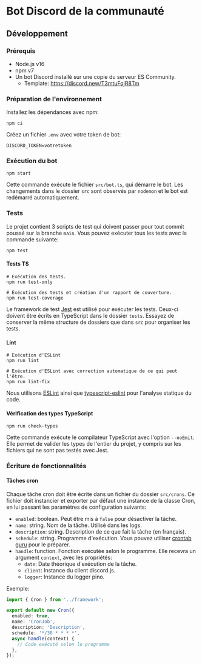 # Bot Discord de la communauté

## Développement

### Prérequis

- Node.js v16
- npm v7
- Un bot Discord installé sur une copie du serveur ES Community.
  - Template: https://discord.new/T3mtuFqjR8Tm

### Préparation de l'environnement

Installez les dépendances avec npm:

```console
npm ci
```

Créez un fichier `.env` avec votre token de bot:

```env
DISCORD_TOKEN=votretoken
```

### Exécution du bot

```console
npm start
```

Cette commande exécute le fichier `src/bot.ts`, qui démarre le bot. Les changements dans le dossier `src` sont observés par `nodemon` et le bot est redémarré automatiquement.

### Tests

Le projet contient 3 scripts de test qui doivent passer pour tout commit poussé sur la branche `main`. Vous pouvez exécuter tous les tests avec la commande suivante:

```console
npm test
```

#### Tests TS

```console
# Exécution des tests.
npm run test-only

# Exécution des tests et création d'un rapport de couverture.
npm run test-coverage
```

Le framework de test [Jest](https://jestjs.io/) est utilisé pour exécuter les tests. Ceux-ci doivent être écrits en TypeScript dans le dossier `tests`. Essayez de conserver la même structure de dossiers que dans `src` pour organiser les tests.

#### Lint

```console
# Exécution d'ESLint
npm run lint

# Exécution d'ESLint avec correction automatique de ce qui peut l'être.
npm run lint-fix
```

Nous utilisons [ESLint](https://eslint.org/) ainsi que [typescript-eslint](https://github.com/typescript-eslint/typescript-eslint) pour l'analyse statique du code.

#### Vérification des types TypeScript

```console
npm run check-types
```

Cette commande exécute le compilateur TypeScript avec l'option `--noEmit`. Elle permet de valider les types de l'entier du projet, y compris sur les fichiers qui ne sont pas testés avec Jest.

### Écriture de fonctionnalités

#### Tâches cron

Chaque tâche cron doit être écrite dans un fichier du dossier `src/crons`. Ce
fichier doit instancier et exporter par défaut une instance de la classe Cron,
en lui passant les paramètres de configuration suivants:

- `enabled`: boolean. Peut être mis à `false` pour désactiver la tâche.
- `name`: string. Nom de la tâche. Utilisé dans les logs.
- `description`: string. Description de ce que fait la tâche (en français).
- `schedule`: string. Programme d'exécution. Vous pouvez utiliser [crontab guru](https://crontab.guru/) pour le préparer.
- `handle`: function. Fonction exécutée selon le programme. Elle recevra un argument `context`, avec les propriétés:
  - `date`: Date théorique d'exécution de la tâche.
  - `client`: Instance du client discord.js.
  - `logger`: Instance du logger pino.

Exemple:

```ts
import { Cron } from '../framework';

export default new Cron({
  enabled: true,
  name: 'CronJob',
  description: 'Description',
  schedule: '*/30 * * * *',
  async handle(context) {
    // Code exécuté selon le programme
  },
});
```
